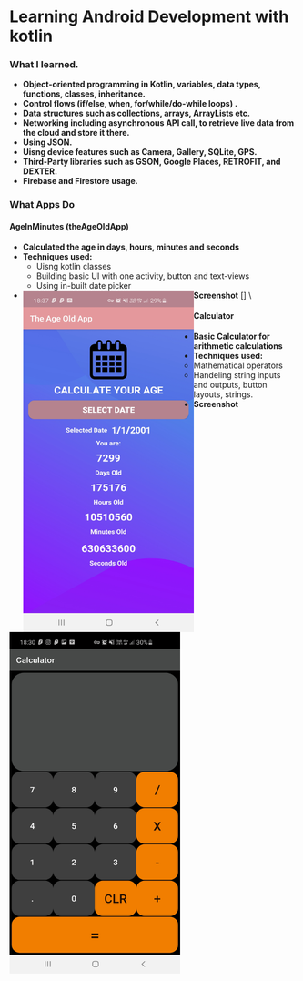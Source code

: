 # Learning Android Development with kotlin

### What I learned.
* **Object-oriented programming in Kotlin, variables, data types, functions, classes, inheritance.**
* **Control flows (if/else, when, for/while/do-while loops) .**
* **Data structures such as collections, arrays, ArrayLists etc.**
* **Networking including asynchronous API call, to retrieve live data from the cloud and store it there.**
* **Using JSON.**
* **Uisng device features such as Camera, Gallery, SQLite, GPS.**
* **Third-Party libraries such as GSON, Google Places, RETROFIT, and DEXTER.**
* **Firebase and Firestore usage.**

### What Apps Do

#### AgeInMinutes (theAgeOldApp)
* **Calculated the age in days, hours, minutes and seconds**
* **Techniques used:**
  * Uisng kotlin classes
  * Building basic UI with one activity, button and text-views
  * Using in-built date picker
* **Screenshot**
[<img align="left" alt="theageoldapp" width="300px" height="600px" src="/screenshots/theageoldapp.jpg" />] \

#### Calculator
* **Basic Calculator for arithmetic calculations**
* **Techniques used:**
  * Mathematical operators
  * Handeling string inputs and outputs, button layouts, strings.
* **Screenshot**
<img align="left" alt="calculator" width="300px" height="600px" src="/screenshots/calculator.jpg" /> 
